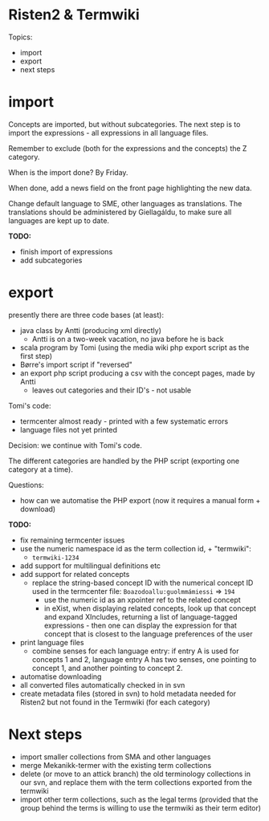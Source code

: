 # Risten2 & Termwiki

Topics:
* import
* export
* next steps

# import

Concepts are imported, but without subcategories. The next step is to import the expressions - all expressions in all language files.

Remember to exclude (both for the expressions and the concepts) the Z category.

When is the import done? By Friday.

When done, add a news field on the front page highlighting the new data.

Change default language to SME, other languages as translations. The translations should be administered by Giellagáldu, to make sure all languages are kept up to date.

**TODO:**
* finish import of expressions
* add subcategories

# export

presently there are three code bases (at least):
* java class by Antti (producing xml directly)
    - Antti is on a two-week vacation, no java before he is back
* scala program by Tomi (using the media wiki php export script as the first step)
* Børre's import script if "reversed"
* an export php script producing a csv with the concept pages, made by Antti
    - leaves out categories and their ID's - not usable

Tomi's code:

* termcenter almost ready - printed with a few systematic errors
* language files not yet printed

Decision: we continue with Tomi's code.

The different categories are handled by the PHP script (exporting one category at a time).

Questions:
* how can we automatise the PHP export (now it requires a manual form + download)

**TODO:**
* fix remaining termcenter issues
* use the numeric namespace id as the term collection id, + "termwiki":
    - `termwiki-1234`
* add support for multilingual definitions etc
* add support for related concepts
    - replace the string-based concept ID with the numerical concept ID used in the
   termcenter file: `Boazodoallu:guolmmámiessi` => `194`
        - use the numeric id as an xpointer ref to the related concept
        - in eXist, when displaying related concepts, look up that concept and expand
    XIncludes, returning a list of language-tagged expressions - then one can
    display the expression for that concept that is closest to the language
    preferences of the user
* print language files
    - combine senses for each language entry: if entry A is used for concepts 1 and
   2, language entry A has two senses, one pointing to concept 1, and another
   pointing to concept 2.
* automatise downloading
* all converted files automatically checked in in svn
* create metadata files (stored in svn) to hold metadata needed for Risten2 but
  not found in the Termwiki (for each category)

# Next steps

* import smaller collections from SMA and other languages
* merge Mekanikk-termer with the existing term collections
* delete (or move to an attick branch) the old terminology collections in our
  svn, and replace them with the term collections exported from the termwiki
* import other term collections, such as the legal terms (provided that the
  group behind the terms is willing to use the termwiki as their term editor)
